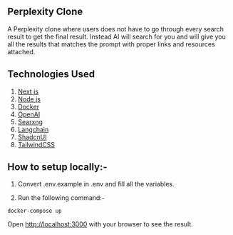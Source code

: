 ## Perplexity Clone

A Perplexity clone where users does not have to go through every search result to get the final result. Instead AI will search for you and will give you all the results that matches the prompt with proper links and resources attached.

## Technologies Used

1. [Next js](https://nextjs.org/)
2. [Node js](https://nodejs.org/en)
3. [Docker](https://www.docker.com/)
4. [OpenAI](https://openai.com/)
5. [Searxng](https://github.com/searxng/searxng)
6. [Langchain](https://www.langchain.com/)
7. [ShadcnUI](https://ui.shadcn.com/)
8. [TailwindCSS](https://tailwindcss.com/)

## How to setup locally:-

1. Convert .env.example in .env and fill all the variables.

2. Run the following command:-

```
docker-compose up
```

Open [http://localhost:3000](http://localhost:3000) with your browser to see the result.
